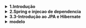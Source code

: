 

<details>
  <summary> <b> 1.Introdução </b> <i></i> </summary>

- [x] 1.1. Introdução ao treinamento
- [x]  1.2. Como usar o suporte da AlgaWorks
- [x] 1.3. Por que desenvolver REST APIs?
- [x] 1.4. Conhecendo o modelo de dominio do projeto do curso
- [x] 1.5. Preparando o ambiente de desenvolvimento: JDK e STS for Eclipse
  </details>

<details>
  <summary> <b> 2.Spring e injecao de dependencia </b> <i></i> </summary>

- [x] 2.1. Por que aprender e usar Spring?
- [x] 2.2. Conhecendo o ecossistema Spring
- [x] 2.3. Spring vs Jakarta EE (Java EE)
- [x] 2.4. Conhecendo o Spring Boot
- [x] 2.5. Criando um projeto Spring Boot com Spring Initializr
- [x] 2.6. Conhecendo o Maven e o pom.xml de um projeto Spring Boot
- [x] 2.7. Criando um controller com Spring MVC
- [x] 2.8. Restart mais rápido da aplicação com DevTools
- [x] 2.9. O que é injeção de dependências?
- [x] 2.10. Conhecendo o IoC Container do Spring
- [x] 2.11. Definindo beans com @Component
- [x] 2.12. Injetando dependências (beans Spring)
- [x] 2.13. Usando @Configuration e @Bean para definir beans
- [x] 2.14. Conhecendo os pontos de injeção e a anotação @Autowired
- [x] 2.15. Dependência opcional com @Autowired
- [x] 2.16. Ambiguidade de beans e injeção de lista de beans
- [x] 2.17. Desambiguação de beans com @Primary
- [x] 2.18. Desambiguação de beans com @Qualifier
- [x] 2.19. Desambiguação de beans com anotação customizada
- [x] 2.20. Mudando o comportamento da aplicação com Spring Profiles
- [x] 2.21. Criando métodos de callback do ciclo de vida dos beans
- [x] 2.22. Publicando e consumindo eventos customizados
- [x] 2.23. Configurando projetos Spring Boot com o application.properties
- [x] 2.24. Substituindo propriedades via linha de comando e variáveis de ambiente
- [x] 2.25. Criando e acessando propriedades customizadas com @Value
- [x] 2.26. Acessando propriedades com @ConfigurationProperties
- [x] 2.27. Alterando a configuração do projeto dependendo do ambiente (com Spring Profiles)
- [x] 2.28. Ativando o Spring Profile por linha de comando e variável de ambiente
  </details>

  <details>
  <summary> <b> 3.3-Introdução ao JPA e Hibernate </b> <i></i>
  </summary>
- [x] 3.1. Instalando o MySQL Server e MySQL Workbench
- [ ]
- [ ]
- [ ]
- [ ]
- [ ]
- [ ]
- [ ]
- [ ]
- [ ]
- [ ]
- [ ]
- [ ]
- [ ]
  </details>

<details>
  <summary> <b> modelo </b> <i></i> </summary>

- [ ]
- [ ]
- [ ]
- [ ]
- [ ]
- [ ]
- [ ]
- [ ]
  </details>
